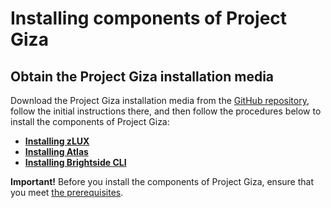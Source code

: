 # Installing components of Project Giza

## Obtain the Project Giza installation media

Download the Project Giza installation media from the [GitHub repository](https://github.com/gizafoundation/Downloads/releases), follow the initial instructions there, and then follow the procedures below to install the components of Project Giza:

-   **[Installing zLUX](../topics/installvirtualdesktop.md)**
-   **[Installing Atlas](../topics/atlas-install.md)**
-   **[Installing Brightside CLI](../topics/cli-installcli.md)**

**Important!** Before you install the components of Project Giza, ensure that you meet [the prerequisites](planinstall.md).
